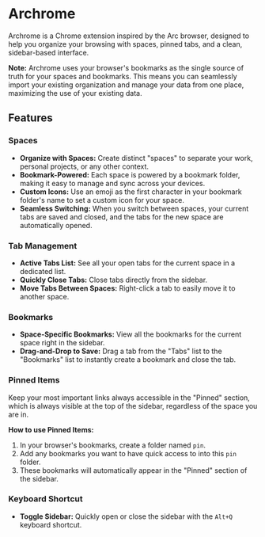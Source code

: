 # Archrome

Archrome is a Chrome extension inspired by the Arc browser, designed to help you organize your browsing with spaces, pinned tabs, and a clean, sidebar-based interface.

**Note:** Archrome uses your browser's bookmarks as the single source of truth for your spaces and bookmarks. This means you can seamlessly import your existing organization and manage your data from one place, maximizing the use of your existing data.

## Features

### Spaces

*   **Organize with Spaces:** Create distinct "spaces" to separate your work, personal projects, or any other context.
*   **Bookmark-Powered:** Each space is powered by a bookmark folder, making it easy to manage and sync across your devices.
*   **Custom Icons:** Use an emoji as the first character in your bookmark folder's name to set a custom icon for your space.
*   **Seamless Switching:** When you switch between spaces, your current tabs are saved and closed, and the tabs for the new space are automatically opened.

### Tab Management

*   **Active Tabs List:** See all your open tabs for the current space in a dedicated list.
*   **Quickly Close Tabs:** Close tabs directly from the sidebar.
*   **Move Tabs Between Spaces:** Right-click a tab to easily move it to another space.

### Bookmarks

*   **Space-Specific Bookmarks:** View all the bookmarks for the current space right in the sidebar.
*   **Drag-and-Drop to Save:** Drag a tab from the "Tabs" list to the "Bookmarks" list to instantly create a bookmark and close the tab.

### Pinned Items

Keep your most important links always accessible in the "Pinned" section, which is always visible at the top of the sidebar, regardless of the space you are in.

**How to use Pinned Items:**

1.  In your browser's bookmarks, create a folder named `pin`.
2.  Add any bookmarks you want to have quick access to into this `pin` folder.
3.  These bookmarks will automatically appear in the "Pinned" section of the sidebar.

### Keyboard Shortcut

*   **Toggle Sidebar:** Quickly open or close the sidebar with the `Alt+Q` keyboard shortcut.
